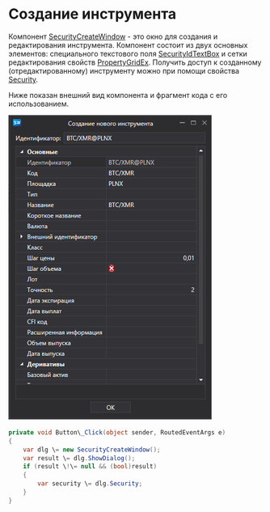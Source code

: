 # Создание инструмента

Компонент [SecurityCreateWindow](../api/StockSharp.Xaml.SecurityCreateWindow.html) \- это окно для создания и редактирования инструмента. Компонент состоит из двух основных элементов: специального текстового поля [SecurityIdTextBox](../api/StockSharp.Xaml.SecurityIdTextBox.html) и сетки редактирования свойств [PropertyGridEx](../api/StockSharp.Xaml.PropertyGrid.PropertyGridEx.html). Получить доступ к созданному (отредактированному) инструменту можно при помощи свойства [Security](../api/StockSharp.Xaml.SecurityCreateWindow.Security.html). 

Ниже показан внешний вид компонента и фрагмент кода с его использованием. 

![Gui SecurityCreateWindow](../images/Gui_SecurityCreateWindow.png)

```cs
private void Button\_Click(object sender, RoutedEventArgs e)
{
    var dlg \= new SecurityCreateWindow();
    var result \= dlg.ShowDialog();
    if (result \!\= null && (bool)result)
    {
        var security \= dlg.Security;
    }
}
	
```
